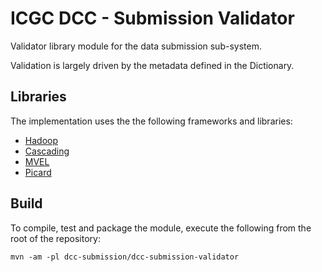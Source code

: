 # ICGC DCC - Submission Validator

Validator library module for the data submission sub-system.

Validation is largely driven by the metadata defined in the Dictionary.

## Libraries

The implementation uses the the following frameworks and libraries:

- [Hadoop](http://hadoop.apache.org/)
- [Cascading](http://www.cascading.org/)
- [MVEL](https://en.wikisource.org/wiki/MVEL_Language_Guide)
- [Picard](http://broadinstitute.github.io/picard/)

## Build

To compile, test and package the module, execute the following from the root of the repository:

```shell
mvn -am -pl dcc-submission/dcc-submission-validator
```




